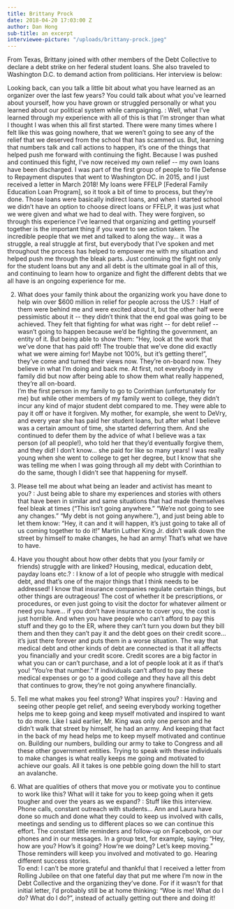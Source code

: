 ```yaml
---
title: Brittany Prock
date: 2018-04-20 17:03:00 Z
author: Dan Hong
sub-title: an excerpt
interviewee-picture: "/uploads/brittany-prock.jpeg"
---
```


From Texas, Brittany joined with other members of the Debt Collective to declare a debt strike on her federal student loans. She also traveled to Washington D.C. to demand action from politicians. Her interview is below: 

Looking back, can you talk a little bit about what you have learned as an organizer over the last few years? You could talk about what you've learned about yourself, how you have grown or struggled personally or what you learned about our political system while campaigning.
: Well, what I’ve learned through my experience with all of this is that I’m stronger than what I thought I was when this all first started. There were many times where I felt like this was going nowhere, that we weren’t going to see any of the relief that we deserved from the school that has scammed us. But, learning that numbers talk and call actions to happen, it’s one of the things that helped push me forward with continuing the fight. Because I was pushed and continued this fight, I’ve now received my own relief -- my own loans have been discharged. I was part of the first group of people to file Defense to Repayment disputes that went to Washington DC. in 2015, and I just received a letter in March 2018! My loans were FFELP  [Federal Family Education Loan Program], so it took a bit of time to process, but they’re done. Those loans were basically indirect loans, and when I started school we didn’t have an option to choose direct loans or FFELP, it was just what we were given and what we had to deal with. They were forgiven, so through this experience I’ve learned that organizing and getting yourself together is the important thing if you want to see action taken. The incredible people that we met and talked to along the way… it was a struggle, a real struggle at first, but everybody that I’ve spoken and met throughout the process has helped to empower me with my situation and helped push me through the bleak parts. Just continuing the fight not only for the student loans but any and all debt is the ultimate goal in all of this, and continuing to learn how to organize and fight the different debts that we all have is an ongoing experience for me.

2. What does your family think about the organizing work you have done to help win over $600 million in relief for people across the US.?
: Half of them were behind me and were excited about it, but the other half were pessimistic about it -- they didn’t think that the end goal was going to be achieved. They felt that fighting for what was right -- for debt relief -- wasn’t going to happen because we’d be fighting the government, an entity of it. But being able to show them: “Hey, look at the work that we’ve done that has paid off! The trouble that we’ve done did exactly what we were aiming for! Maybe not 100%, but it’s getting there!”, they’ve come and turned their views now. They’re on-board now. They believe in what I’m doing and back me. At first, not everybody in my family did but now after being able to show them what really happened, they’re all on-board.  
I’m the first person in my family to go to Corinthian (unfortunately for me) but while other members of my family went to college, they didn’t incur any kind of major student debt compared to me. They were able to pay it off or have it forgiven. My mother, for example, she went to DeVry, and every year she has paid her student loans, but after what I believe was a certain amount of time, she started deferring them. And she continued to defer them by the advice of what I believe was a tax person (of all people!), who told her that they’d eventually forgive them, and they did! I don’t know… she paid for like so many years! I was really young when she went to college to get her degree, but I know that she was telling me when I was going through all my debt with Corinthian to do the same, though I didn’t see that happening for myself.

3. Please tell me about what being an leader and activist has meant to you?
: Just being able to share my experiences and stories with others that have been in similar and same situations that had made themselves feel bleak at times (“This isn’t going anywhere.” “We’re not going to see any changes.” “My debt is not going anywhere.”), and just being able to let them know: “Hey, it can and it will happen, it’s just going to take all of us coming together to do it!” Martin Luther King Jr. didn’t walk down the street by himself to make changes, he had an army! That’s what we have to have.

4. Have you thought about how other debts that you (your family or friends) struggle with are linked? Housing, medical, education debt, payday loans etc.?
: I know of a lot of people who struggle with medical debt, and that’s one of the major things that I think needs to be addressed! I know that insurance companies regulate certain things, but other things are outrageous! The cost of whether it be prescriptions, or procedures, or even just going to visit the doctor for whatever ailment or need you have… if you don’t have insurance to cover you, the cost is just horrible. And when you have people who can’t afford to pay this stuff and they go to the ER, where they can’t turn you down but they bill them and then they can’t pay it and the debt goes on their credit score… it’s just there forever and puts them in a worse situation. The way that medical debt and other kinds of debt are connected is that it all affects you financially and your credit score. Credit scores are a big factor in what you can or can’t purchase, and a lot of people look at it as if that’s you! “You’re that number.” If individuals can’t afford to pay these medical expenses or go to a good college and they have all this debt that continues to grow, they’re not going anywhere financially.

5. Tell me what makes you feel strong? What inspires you?
: Having and seeing other people get relief, and seeing everybody working together helps me to keep going and keep myself motivated and inspired to want to do more. Like I said earlier, Mr. King was only one person and he didn’t walk that street by himself, he had an army. And keeping that fact in the back of my head helps me to keep myself motivated and continue on. Building our numbers, building our army to take to Congress and all these other government entities. Trying to speak with these individuals to make changes is what really keeps me going and motivated to achieve our goals. All it takes is one pebble going down the hill to start an avalanche.

6. What are qualities of others that move you or motivate you to continue to work like this? What will it take for you to keep going when it gets tougher and over the years as we expand?
: Stuff like this interview. Phone calls, constant outreach with students… Ann and Laura have done so much and done what they could to keep us involved with calls, meetings and sending us to different places so we can continue this effort. The constant little reminders and follow-up on Facebook, on our phones and in our messages. In a group text, for example, saying: “Hey, how are you? How’s it going? How’re we doing? Let’s keep moving.” Those reminders will keep you involved and motivated to go. Hearing different success stories.  
To end: I can’t be more grateful and thankful that I received a letter from Rolling Jubilee on that one fateful day that put me where I’m now in the Debt Collective and the organizing they’ve done. For if it wasn’t for that initial letter, I’d probably still be at home thinking: “Woe is me! What do I do? What do I do?”, instead of actually getting out there and doing it!
